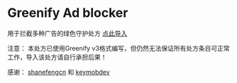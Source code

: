 # Greenify Ad blocker
用于拦截多种广告的绿色守护处方
[点此导入](https://greenify.github.io/Zxlusersjly/rx-advertisements)

注意：
本处方已使用Greenify v3格式编写，但仍然无法保证所有处方条目可正常工作，导入该处方请自行承担后果！

感谢：
[shanefengcn](https://github.com/shanefengcn/rx-pushservices)
和
[keymobdev](https://github.com/keymobdev/keymob)
